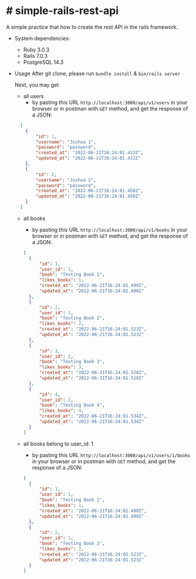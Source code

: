 # # simple-rails-rest-api

A simple practice that how to create the rest API in the rails framework.

* System dependencies:
  - Ruby 3.0.3
  - Rails 7.0.3
  - PostgreSQL 14.3

* Usage
  After git clone, please run `bundle install` & `bin/rails server`

  Next, you may get
  - all users
    - by pasting this URL `http://localhost:3000/api/v1/users` in your browser or in postman with `GET` method, and get the response of a JSON: 
  ```json
    [
      {
          "id": 1,
          "username": "Joshua 1",
          "password": "password",
          "created_at": "2022-06-21T16:24:01.413Z",
          "updated_at": "2022-06-21T16:24:01.413Z"
      },
      {
          "id": 2,
          "username": "Joshua 2",
          "password": "password",
          "created_at": "2022-06-21T16:24:01.458Z",
          "updated_at": "2022-06-21T16:24:01.458Z"
      }
    ]
  ```

  - all books
    - by pasting this URL `http://localhost:3000/api/v1/books` in your browser or in postman with `GET` method, and get the response of a JSON: 
    ```json
    [
      {
          "id": 1,
          "user_id": 1,
          "book": "Testing Book 1",
          "likes_books": 1,
          "created_at": "2022-06-21T16:24:01.490Z",
          "updated_at": "2022-06-21T16:24:01.490Z"
      },
      {
          "id": 2,
          "user_id": 1,
          "book": "Testing Book 2",
          "likes_books": 2,
          "created_at": "2022-06-21T16:24:01.523Z",
          "updated_at": "2022-06-21T16:24:01.523Z"
      },
      {
          "id": 3,
          "user_id": 2,
          "book": "Testing Book 3",
          "likes_books": 3,
          "created_at": "2022-06-21T16:24:01.528Z",
          "updated_at": "2022-06-21T16:24:01.528Z"
      },
      {
          "id": 4,
          "user_id": 2,
          "book": "Testing Book 4",
          "likes_books": 4,
          "created_at": "2022-06-21T16:24:01.534Z",
          "updated_at": "2022-06-21T16:24:01.534Z"
      }
    ]
    ```

  - all books belong to user_id: 1
    - by pasting this URL `http://localhost:3000/api/v1/users/1/books` in your browser or in postman with `GET` method, and get the response of a JSON: 
    ```json
    [
      {
          "id": 1,
          "user_id": 1,
          "book": "Testing Book 1",
          "likes_books": 1,
          "created_at": "2022-06-21T16:24:01.490Z",
          "updated_at": "2022-06-21T16:24:01.490Z"
      },
      {
          "id": 2,
          "user_id": 1,
          "book": "Testing Book 2",
          "likes_books": 2,
          "created_at": "2022-06-21T16:24:01.523Z",
          "updated_at": "2022-06-21T16:24:01.523Z"
      }
    ]
    ```
